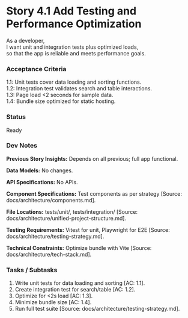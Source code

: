 # Story 4.1 Add Testing and Performance Optimization

As a developer,  
I want unit and integration tests plus optimized loads,  
so that the app is reliable and meets performance goals.  

### Acceptance Criteria
1.1: Unit tests cover data loading and sorting functions.  
1.2: Integration test validates search and table interactions.  
1.3: Page load <2 seconds for sample data.  
1.4: Bundle size optimized for static hosting.

### Status
Ready

### Dev Notes
**Previous Story Insights:** Depends on all previous; full app functional.

**Data Models:** No changes.

**API Specifications:** No APIs.

**Component Specifications:** Test components as per strategy [Source: docs/architecture/components.md].

**File Locations:** tests/unit/, tests/integration/ [Source: docs/architecture/unified-project-structure.md].

**Testing Requirements:** Vitest for unit, Playwright for E2E [Source: docs/architecture/testing-strategy.md].

**Technical Constraints:** Optimize bundle with Vite [Source: docs/architecture/tech-stack.md].

### Tasks / Subtasks
1. Write unit tests for data loading and sorting [AC: 1.1].
2. Create integration test for search/table [AC: 1.2].
3. Optimize for <2s load [AC: 1.3].
4. Minimize bundle size [AC: 1.4].
5. Run full test suite [Source: docs/architecture/testing-strategy.md].